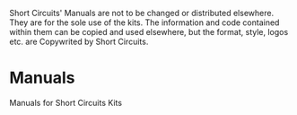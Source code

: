 Short Circuits' Manuals are not to be changed or distributed elsewhere. They are for the sole use of the kits. 
The information and code contained within them can be copied and used elsewhere, but the format, style, logos etc. are Copywrited by Short Circuits. 

# Manuals
Manuals for Short Circuits Kits
